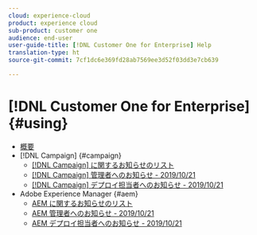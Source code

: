 ```yaml
---
cloud: experience-cloud
product: experience cloud
sub-product: customer one
audience: end-user
user-guide-title: [!DNL Customer One for Enterprise] Help
translation-type: ht
source-git-commit: 7cf1dc6e369fd28ab7569ee3d52f03dd3e7cb639

---
```



# [!DNL Customer One for Enterprise] {#using}

+ [概要](home.md)
+ [!DNL Campaign] {#campaign}
   + [[!DNL Campaign] に関するお知らせのリスト](campaign-list.md)
   + [[!DNL Campaign] 管理者へのお知らせ - 2019/10/21](campaign-admin.md)
   + [[!DNL Campaign] デプロイ担当者へのお知らせ - 2019/10/21](campaign-deploy.md)
+ Adobe Experience Manager {#aem}
   + [AEM に関するお知らせのリスト](aem-list.md)
   + [AEM 管理者へのお知らせ - 2019/10/21](aem-admin.md)
   + [AEM デプロイ担当者へのお知らせ - 2019/10/21](aem-deploy.md)
